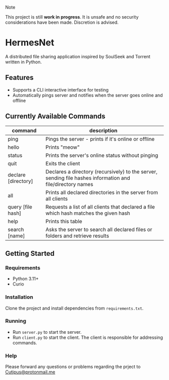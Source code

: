 > [!NOTE]
> This project is still **work in progress**. It is unsafe and no security considerations have been made. Discretion is advised.

# HermesNet
A distributed file sharing application inspired by SoulSeek and Torrent written in Python.

## Features
- Supports a CLI interactive interface for testing
- Automatically pings server and notifies when the server goes online and offline

## Currently Available Commands
| command             | description                                                                                                |
|---------------------|------------------------------------------------------------------------------------------------------------|
| ping                | Pings the server - prints if it's online or offline                                                        |
| hello               | Prints "meow"                                                                                              |
| status              | Prints the server's online status without pinging                                                          |
| quit                | Exits the client                                                                                           |
| declare [directory] | Declares a directory (recursively) to the server, sending file hashes information and file/directory names |
| all                 | Prints all declared directories in the server from all clients                                             |
| query [file hash]   | Requests a list of all clients that declared a file which hash matches the given hash                      |
| help                | Prints this table                                                                                          |
| search [name]       | Asks the server to search all declared files or folders and retrieve results                               |

## Getting Started
### Requirements
- Python 3.11+
- Curio

### Installation
Clone the project and install dependencies from `requirements.txt`.

### Running
- Run `server.py` to start the server.
- Run `client.py` to start the client. The client is responsible for addressing commands.

### Help
Please forward any questions or problems regarding the prject to Cutipus@protonmail.me
